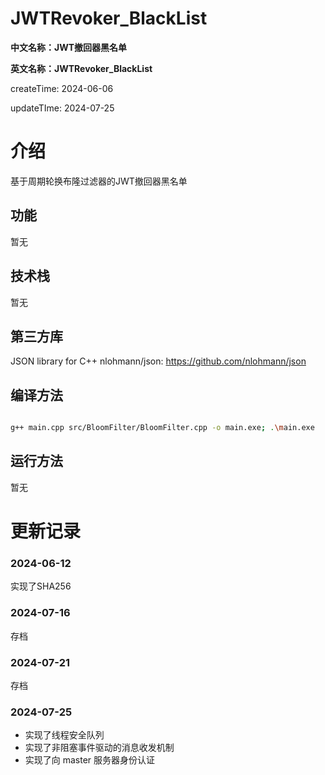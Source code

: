 # JWTRevoker_BlackList

**中文名称：JWT撤回器黑名单**

**英文名称：JWTRevoker_BlackList**

createTime: 2024-06-06

updateTIme: 2024-07-25

# 介绍

基于周期轮换布隆过滤器的JWT撤回器黑名单

## 功能

暂无

## 技术栈

暂无

## 第三方库

JSON library for C++ nlohmann/json: https://github.com/nlohmann/json


## 编译方法

```bash

g++ main.cpp src/BloomFilter/BloomFilter.cpp -o main.exe; .\main.exe
```

## 运行方法

暂无

# 更新记录

### 2024-06-12

实现了SHA256

### 2024-07-16

存档

### 2024-07-21

存档

### 2024-07-25

- 实现了线程安全队列
- 实现了非阻塞事件驱动的消息收发机制
- 实现了向 master 服务器身份认证